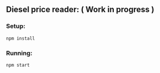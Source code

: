 ## Diesel price reader: ( Work in progress )

### Setup:
```
npm install
```

### Running:
```
npm start
```

